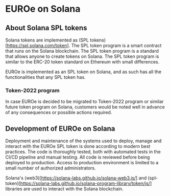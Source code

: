 # EUROe on Solana

## About Solana SPL tokens

Solana tokens are implemented as (SPL tokens)[https://spl.solana.com/token]. The SPL token program is a smart contract that runs on the Solana blockchain. The SPL token program is a standard that allows anyone to create tokens on Solana. The SPL token program is similar to the ERC-20 token standard on Ethereum with small differences.

EUROe is implemented as an SPL token on Solana, and as such has all the functionalities that any SPL token has. 

### Token-2022 program

In case EUROe is decided to be migrated to Token-2022 program or similar future token program on Solana, customers would be noted well in advance of any consequences or possible actions required.

## Development of EUROe on Solana

Deployment and maintenance of the systems used to deploy, manage and interact with the EUROe SPL token is done according to modern best practices. The code is thoroughly tested, both with automated tests in the CI/CD pipeline and manual testing. All code is reviewed before being deployed to production. Access to production environment is limited to a small number of authorized administrators.

Solana's (web3)[https://solana-labs.github.io/solana-web3.js/] and (spl-token)[https://solana-labs.github.io/solana-program-library/token/js/] libraries are used to interact with the Solana blockchain.

